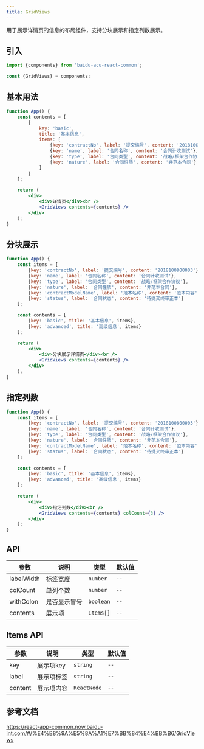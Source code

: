 ```yaml
---
title: GridViews
---
```


用于展示详情页的信息的布局组件，支持分块展示和指定列数展示。

## 引入

```js
import {components} from 'baidu-acu-react-common';

const {GridViews} = components;
```

## 基本用法

```jsx live fff
function App() {
    const contents = [
        {
            key: 'basic',
            title: '基本信息',
            items: [
                {key: 'contractNo', label: '提交编号', content: '2018100800003'},
                {key: 'name', label: '合同名称', content: '合同计收测试'},
                {key: 'type', label: '合同类型', content: '战略/框架合作协议'},
                {key: 'nature', label: '合同性质', content: '非范本合同'}
            ]
        }
    ];

    return (
        <div>
            <div>详情页</div><br />
            <GridViews contents={contents} />
        </div>
    );
}
```

## 分块展示

```jsx live fff
function App() {
    const items = [
        {key: 'contractNo', label: '提交编号', content: '2018100800003'},
        {key: 'name', label: '合同名称', content: '合同计收测试'},
        {key: 'type', label: '合同类型', content: '战略/框架合作协议'},
        {key: 'nature', label: '合同性质', content: '非范本合同'},
        {key: 'contractModelName', label: '范本名称', content: '范本内容'},
        {key: 'status', label: '合同状态', content: '待提交终审正本'}
    ];

    const contents = [
        {key: 'basic', title: '基本信息', items},
        {key: 'advanced', title: '高级信息', items}
    ];

    return (
        <div>
            <div>分块展示详情页</div><br />
            <GridViews contents={contents} />
        </div>
    );
}
```

## 指定列数

```jsx live fff
function App() {
    const items = [
        {key: 'contractNo', label: '提交编号', content: '2018100800003'},
        {key: 'name', label: '合同名称', content: '合同计收测试'},
        {key: 'type', label: '合同类型', content: '战略/框架合作协议'},
        {key: 'nature', label: '合同性质', content: '非范本合同'},
        {key: 'contractModelName', label: '范本名称', content: '范本内容'},
        {key: 'status', label: '合同状态', content: '待提交终审正本'}
    ];

    const contents = [
        {key: 'basic', title: '基本信息', items},
        {key: 'advanced', title: '高级信息', items}
    ];

    return (
        <div>
            <div>指定列数</div><br />
            <GridViews contents={contents} colCount={3} />
        </div>
    );
}
```

## API

| 参数       | 说明         | 类型      | 默认值 |
| ---------- | ------------ | --------- | ------ |
| labelWidth | 标签宽度     | `number`  | `--`   |
| colCount   | 单列个数     | `number`  | `--`   |
| withColon  | 是否显示冒号 | `boolean` | `--`   |
| contents   | 展示项       | `Items[]` | `--`   |

## Items API

| 参数    | 说明       | 类型        | 默认值 |
| ------- | ---------- | ----------- | ------ |
| key     | 展示项key  | `string`    | `--`   |
| label   | 展示项标签 | `string`    | `--`   |
| content | 展示项内容 | `ReactNode` | `--`   |

## 参考文档

<https://react-app-common.now.baidu-int.com/#/%E4%B8%9A%E5%8A%A1%E7%BB%84%E4%BB%B6/GridViews>
